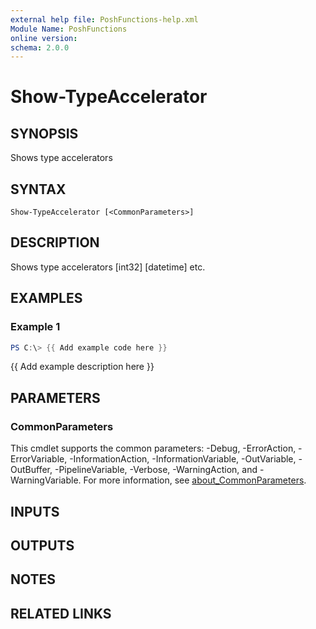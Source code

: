 ```yaml
---
external help file: PoshFunctions-help.xml
Module Name: PoshFunctions
online version:
schema: 2.0.0
---
```


# Show-TypeAccelerator

## SYNOPSIS
Shows type accelerators

## SYNTAX

```
Show-TypeAccelerator [<CommonParameters>]
```

## DESCRIPTION
Shows type accelerators \[int32\] \[datetime\] etc.

## EXAMPLES

### Example 1
```powershell
PS C:\> {{ Add example code here }}
```

{{ Add example description here }}

## PARAMETERS

### CommonParameters
This cmdlet supports the common parameters: -Debug, -ErrorAction, -ErrorVariable, -InformationAction, -InformationVariable, -OutVariable, -OutBuffer, -PipelineVariable, -Verbose, -WarningAction, and -WarningVariable. For more information, see [about_CommonParameters](http://go.microsoft.com/fwlink/?LinkID=113216).

## INPUTS

## OUTPUTS

## NOTES

## RELATED LINKS
